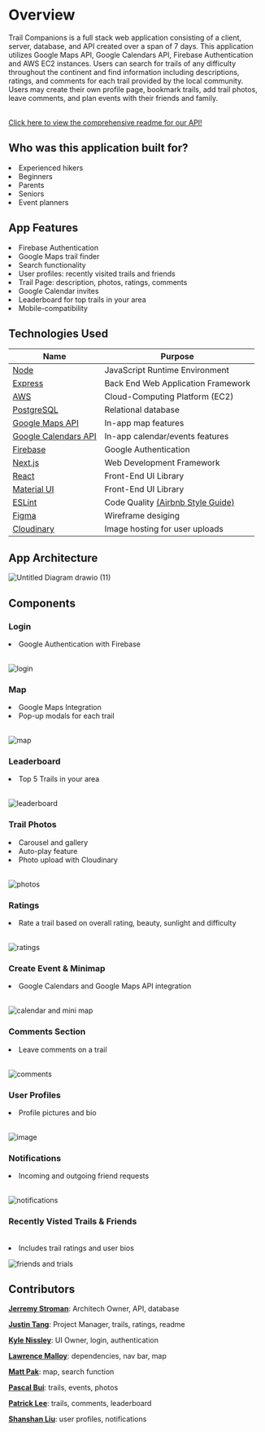 <h1>Overview</h1>
Trail Companions is a full stack web application consisting of a client, server, database, and API created over a span of 7 days. This application utilizes Google Maps API, Google Calendars API, Firebase Authentication and AWS EC2 instances. Users can search for trails of any difficulty throughout the continent and find information including descriptions, ratings, and comments for each trail provided by the local community. Users may create their own profile page, bookmark trails, add trail photos, leave comments, and plan events with their friends and family.
<br>
<br>

[Click here to view the comprehensive readme for our API!](https://github.com/Klippan-BO/TC-API)

<h2>Who was this application built for?</h2>
<li>Experienced hikers</li>
<li>Beginners</li>
<li>Parents</li>
<li>Seniors</li>
<li>Event planners</li>

<h2>App Features</h2>
<li>Firebase Authentication</li>
<li>Google Maps trail finder</li>
<li>Search functionality</li>
<li>User profiles: recently visited trails and friends</li>
<li>Trail Page: description, photos, ratings, comments</li>
<li>Google Calendar invites</li>
<li>Leaderboard for top trails in your area</li>
<li>Mobile-compatibility</li>

<h2>Technologies Used</h2>

| Name | Purpose |
| --- | --- |
| [Node](https://nodejs.org/en/) | JavaScript Runtime Environment |
| [Express](https://expressjs.com/) | Back End Web Application Framework |
| [AWS](https://aws.amazon.com/) | Cloud-Computing Platform (EC2) |
| [PostgreSQL](https://www.postgresql.org/) | Relational database |
| [Google Maps API](https://developers.google.com/maps) | In-app map features |
| [Google Calendars API](https://developers.google.com/calendar/api) | In-app calendar/events features |
| [Firebase](https://firebase.google.com/) | Google Authentication |
| [Next.js](https://nextjs.org/) | Web Development Framework |
| [React](https://reactjs.org/) | Front-End UI Library |
| [Material UI](https://mui.com/) | Front-End UI Library |
| [ESLint](https://eslint.org/) | Code Quality [(Airbnb Style Guide)](https://github.com/airbnb/javascript) |
| [Figma](https://www.figma.com/) | Wireframe desiging |
| [Cloudinary](https://cloudinary.com/) | Image hosting for user uploads |

<h2>App Architecture</h2>

![Untitled Diagram drawio (11)](https://user-images.githubusercontent.com/97769405/169568270-3000f5d1-6466-4318-886c-ba6836da7a50.png)

<h2>Components</h2>

<h3>Login</h3>
<li>Google Authentication with Firebase</li>
<br>

![login](https://user-images.githubusercontent.com/97769405/168492637-c8cd17f2-8a34-4ebc-bdf7-7f6df76db4a5.gif)


<h3>Map</h3>
<li>Google Maps Integration</li>
<li>Pop-up modals for each trail</li>
<br>

![map](https://user-images.githubusercontent.com/97769405/168444660-d497dc8b-705c-42bc-8502-29a7a61aa31d.gif)

<h3>Leaderboard</h3>
<li>Top 5 Trails in your area</li>
<br>

![leaderboard](https://user-images.githubusercontent.com/97769405/168492645-7d72ab5f-1ac0-4618-b77c-ecf48917c6e2.gif)


<h3>Trail Photos</h3>
<li>Carousel and gallery</li>
<li>Auto-play feature</li>
<li>Photo upload with Cloudinary</li>
<br>


![photos](https://user-images.githubusercontent.com/97769405/168444718-015796f7-f0c2-4f23-aee1-5442362db3a0.gif)

<h3>Ratings</h3>
<li>Rate a trail based on overall rating, beauty, sunlight and difficulty</li>
<br>

![ratings](https://user-images.githubusercontent.com/97769405/168444844-12f7d8f6-bf88-427d-8346-9e66a1b078c1.gif)

<h3>Create Event & Minimap</h3>
<li>Google Calendars and Google Maps API integration</li>
<br>

![calendar and mini map](https://user-images.githubusercontent.com/97769405/168444853-647724d7-714a-4700-aa90-8647650be133.gif)

<h3>Comments Section</h3>
<li>Leave comments on a trail</li>
<br>

![comments](https://user-images.githubusercontent.com/97769405/168446130-fb30dddc-f82a-4403-8b64-02f883e01b9a.gif)


<h3>User Profiles</h3>
<li>Profile pictures and bio</li>
<br>

![image](https://user-images.githubusercontent.com/97769405/168460116-06b9c1d6-fe33-4118-a639-0f2e9678d862.png)


<h3>Notifications</h3>
<li>Incoming and outgoing friend requests</li>
<br>

![notifications](https://user-images.githubusercontent.com/97769405/168460130-687fac45-1057-4321-bfa2-3d7e9530cb33.gif)

<h3>Recently Visted Trails & Friends</h3>
<br>
<li>Includes trail ratings and user bios</li>

![friends and trials](https://user-images.githubusercontent.com/97769405/168460180-b9c5bfba-63f5-46ec-828c-60ffa6d4d501.gif)


<h2>Contributors</h2>

[**Jerremy Stroman**](https://github.com/jerremy777): Architech Owner, API, database

[**Justin Tang**](https://github.com/justintang510): Project Manager, trails, ratings, readme

[**Kyle Nissley**](https://github.com/knissley): UI Owner, login, authentication

[**Lawrence Malloy**](https://github.com/lcmalloy): dependencies, nav bar, map

[**Matt Pak**](https://github.com/pakman3590): map, search function

[**Pascal Bui**](https://github.com/RphPandan): trails, events, photos

[**Patrick Lee**](https://github.com/ptriklee): trails, comments, leaderboard

[**Shanshan Liu**](https://github.com/SHANSHANCODER): user profiles, notifications
